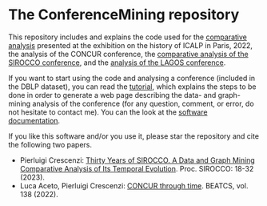 # The ConferenceMining repository

This repository includes and explains the code used for the [comparative analysis](https://slides.com/piluc/icalp-50?token=fl3BBJ8j) presented at the exhibition on the history of ICALP in Paris, 2022, the analysis of the CONCUR conference, the [comparative analysis of the SIROCCO conference](https://slides.com/piluc/sirocco30?token=fDaMD1wY), and the [analysis of the LAGOS conference](http://www.pilucrescenzi.it/miner/examples/lagos/lagos.html).

If you want to start using the code and analysing a conference (included in the DBLP dataset), you can read the [tutorial](https://slides.com/piluc/conferencemining?token=-YK83Rbq), which explains the steps to be done in order to generate a web page describing the data- and graph-mining analysis of the conference (for any question, comment, or error, do not hesitate to contact me). You can the look at the [software documentation]([https://pilucrescenzi.it](https://www.pilucrescenzi.it/miner/docs/)). 

If you like this software and/or you use it, please star the repository and cite the following two papers.

- Pierluigi Crescenzi: [Thirty Years of SIROCCO. A Data and Graph Mining Comparative Analysis of Its Temporal Evolution](https://link.springer.com/chapter/10.1007/978-3-031-32733-9_2). Proc. SIROCCO: 18-32 (2023).
- Luca Aceto, Pierluigi Crescenzi: [CONCUR through time](http://bulletin.eatcs.org/index.php/beatcs/article/view/737). BEATCS, vol. 138 (2022).
